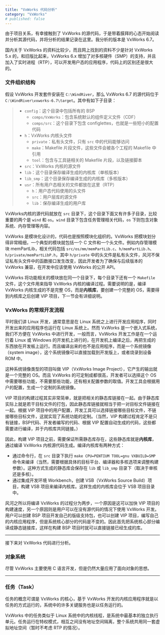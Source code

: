 ```yaml
---
title: "VxWorks 代码分析"
category: "VxWorks"
# published: false
---
```


由于项目关系，有幸接触到了 VxWorks 的源代码，于是带着膜拜的心态开始阅读并分析其源代码，并将分析的结果记录在这里。我分析的版本是 VxWorks 6.7。

国内关于 VxWorks 的资料比较少，而且网上找到的资料不少是针对 VxWorks 5.x 的，和旧版比起来，VxWorks 6.x 增加了对多核硬件（SMP）的支持，并且加入了实时进程（RTP），可以开发用户态的应用程序，代码上的区别还是很大的。

### 文件组织结构

假设 VxWorks 开发套件安装在 `C:\WindRiver`，那么 VxWorks 6.7 的源代码位于 `C:\WindRiver\vxworks-6.7\target`。其中有如下子目录：

> - `config`：这个目录中包括所有的 BSP
>     - `comps/VxWorks`：包含系统默认的组件定义文件（CDF）
>     - `comps/src`：这个目录下包含 configlettes，也就是一些短小的配置代码
> - `h`：VxWorks 内核头文件
>     - `private`：私有头文件，只有 `src` 中的代码能够访问
>     - `make`：Makefile 片段文件，这些文件会被各个工程的 Makefile 中引用
>     - `tool`：包含与工具链相关的 Makefile 片段，以及链接脚本
> - `src`：VxWorks 内核的源文件
> - `lib`：这个目录保存编译生成的内核库（单核版本）
> - `lib_smp`：这个目录保存编译生成的内核库（多核版本）
> - `usr`：所有用户态相关的文件都放在这里（RTP）
>     - `h`：用户态代码使用的头文件
>     - `src`：用户层库的源文件
>     - `lib`：保存编译生成的用户库

VxWorks内核的源代码就放在 `src` 目录下，这个目录下面又有许多子目录，比较重要的两个是 `wind` 和 `os`。`wind` 目录下包含任务管理相关代码，`os` 下则包含对象系统、内存管理等内容。

VxWorks 是模块化设计的，代码也是按照模块化组织的。VxWorks 把模块划分得非常精细，一个典型的模块就包括一个 C 文件和一个头文件。例如内存管理模块 memPartLib，相关代码包括 `src/os/mm/memPartLib.c`、`h/memPartLib.h`、`h/private/memPartLibP.h`，其中 `h/private` 中的头文件是私有头文件，风河不保证私有头文件中的函数接口发生改变，因此开发者为了确保与后续版本的 VxWorks 兼容，在开发中应该使用 VxWorks 的公开 API。

VxWorks 将功能相关的模块放在同一个目录下，每个目录下还有一个 `Makefile` 文件，这个文件用来指导 VxWorks 内核的编译过程。需要说明的是，编译 VxWorks 内核生成的不是完整 OS，而是**内核库**，要创建一个完整的 OS，需要得到内核库之后创建 VIP 项目，下一节会有详细说明。

### VxWorks 的常规开发流程

平时我们讲 Linux 开发，通常意思是在 Linux 系统之上进行开发应用程序，同时开发出来的应用程序也运行在 Linux 系统上。然而 VxWorks 是一个嵌入式系统，我们不方便在 VxWorks 中进行开发，一般而言，VxWorks 开发工作是在一个运行着 Linux 或 Windows 的开发机上进行的，在开发机上编译之后，再把生成的东西放在开发板上运行。而且编译出来的也不是应用程序，而是一个系统镜像（system image），这个系统镜像可以直接加载到开发版上，或者烧录到设备 ROM 中。

这种系统镜像类型的项目叫做 VIP（VxWorks Image Project），它产生的输出就是一个完整的 OS。而且 VxWorks 的可定制成都很高，开发者可以选择这个 OS 中需要哪些功能，不需要那些功能，还有相关配置参数的取值。开发工具会根据用户的配置，生成一个定制的系统镜像。

VIP 项目的构建过程其实非常简单，就是把相关的静态库链接在一起。由于静态库实际上就是若干目标文件的打包，因此静态库链接就相当于把一对目标文件链接在一起。根据 VIP 项目中的用户配置，开发工具可以选择链接哪些目标文件，不链接哪些目标文件，这就实现了系统功能的定制。（当然，VIP 构建过程肯定不是只有链接，BSP代码、开发者编写的代码、根据 VIP 配置自动生成的代码，这些都需要进行编译，并于内核库共同链接。）

因此，构建 VIP 项目之前，需要保证所需静态库存在，这些静态库就是**内核库**，通过编译 VxWorks 内核源代码生成。编译内核库有两种方式：

- 通过命令行，在 `src` 目录下执行 `make CPU=PENTIUM TOOL=gnu VXBUILD=SMP` 命令来编译（当然，需要根据具体的目标平台、编译器和多核选项来调整构建参数）。这种方式生成的静态库会保存在 `lib` 或 `lib_smp` 目录下（取决于单核还是多核）。
- 通过集成开发环境 Workbench，创建 VSB（VxWorks Source Build）项目，构建 VSB 项目来编译内核库。这样生成的内核库会位于 VSB 项目目录中。

风河之所以将编译 VxWorks 的过程分为两步，一个原因是这可以加快 VIP 项目的构建速度，另一个原因则是用户可以在没有源代码的情况下使用 VxWorks 开发。用户可以创建 BSP 项目开发自己的版级支持包，也可以创建 VIP 项目，编写自己的内核应用程序，但是系统核心部分的代码是不变的。因此首先把系统核心部分编译成静态链接库，这样在构建 BSP 项目时就可以直接链接已经生成的库。

- - -

接下来对 VxWorks 代码进行分析。

### 对象系统

尽管 VxWorks 主要使用 C 语言开发，但是仍然大量应用了面向对象的思想。

- - -

### 任务（Task）

任务的概念可谓是 VxWorks 的核心，基于 VxWorks 开发的内核应用程序就是以任务的方式运行的，系统中的许多关键服务也是以任务运行的。

VxWorks 中的任务类似于 Linux 系统中的内核线程，是系统中最基本的独立执行单元。任务运行在特权模式，相互之间没有地址空间隔离，整个系统共用同一套虚拟地址空间（暂时不考虑 RTP 的情况）。